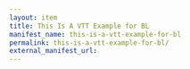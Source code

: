 ```yaml
---
layout: item
title: This Is A VTT Example for BL
manifest_name: this-is-a-vtt-example-for-bl
permalink: this-is-a-vtt-example-for-bl/
external_manifest_url: 
---
```

<!-- Add an essay or interpretive material below this line,
using HTML or markdown.  Do not modify this file above this line -->
